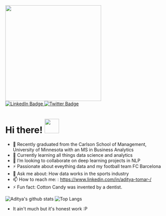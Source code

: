 <div id="header" align="left">
<img src="https://user-images.githubusercontent.com/44918324/236926662-7af0e40a-01b4-4b12-8785-47dd94560365.gif" width="300"/>
</div>
<div id="badges" align="left">
  <a href="https://www.linkedin.com/in/aditya-tomar-/">
    <img src="https://img.shields.io/badge/LinkedIn-blue?style=for-the-badge&logo=linkedin&logoColor=white" alt="LinkedIn Badge"/>
  </a>
  <a href="https://twitter.com/adityatomar2010">
    <img src="https://img.shields.io/badge/Twitter-blue?style=for-the-badge&logo=twitter&logoColor=white" alt="Twitter Badge"/>
  </a>
</div>
<h1>
  Hi there!
  <img src="https://media.giphy.com/media/hvRJCLFzcasrR4ia7z/giphy.gif" width="45px"/>
</h1>


- 🔭 Recently graduated from the Carlson School of Management, University of Minnesota with an MS in Business Analytics 
- 🌱 Currently learning all things data science and analytics
- 👯 I’m looking to collaborate on deep learning projects in NLP
- ⚡ Passionate about eveything data and my football team FC Barcelona 
- 💬 Ask me about: How data works in the sports industry
- 📫 How to reach me: : https://www.linkedin.com/in/aditya-tomar-/
- ⚡ Fun fact: Cotton Candy was invented by a dentist.


![Aditya's github stats](https://github-readme-stats.vercel.app/api?username=adityatomar20&show_icons=true&theme=radical)
![Top Langs](https://github-readme-stats.vercel.app/api/top-langs/?username=adityatomar20&layout=compact)

- It ain't much but it's honest work :P
